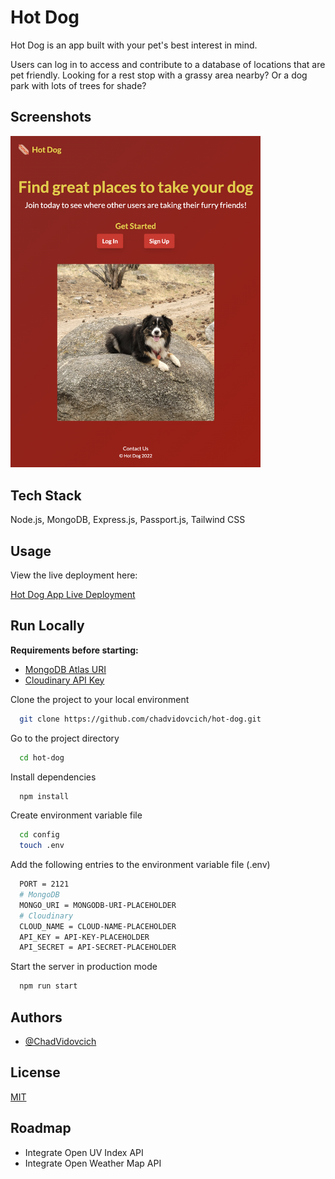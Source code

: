 # Hot Dog

Hot Dog is an app built with your pet's best interest in mind.

Users can log in to access and contribute to a database of locations that are pet friendly. Looking for a rest stop with a grassy area nearby? Or a dog park with lots of trees for shade?

## Screenshots

<img src="./public/imgs/readMe.png" width="400">

## Tech Stack

Node.js, MongoDB, Express.js, Passport.js, Tailwind CSS

## Usage

View the live deployment here:

[Hot Dog App Live Deployment](https://hot-dog-jruy.onrender.com/)

## Run Locally

**Requirements before starting:**

- [MongoDB Atlas URI](https://www.mongodb.com/atlas/database)
- [Cloudinary API Key](https://cloudinary.com)
<!-- - [Google Maps API Key](https://developers.google.com/maps) -->

Clone the project to your local environment

```bash
  git clone https://github.com/chadvidovcich/hot-dog.git
```

Go to the project directory

```bash
  cd hot-dog
```

Install dependencies

```bash
  npm install
```

Create environment variable file

```bash
  cd config
  touch .env
```

Add the following entries to the environment variable file (.env)

```bash
  PORT = 2121
  # MongoDB
  MONGO_URI = MONGODB-URI-PLACEHOLDER
  # Cloudinary
  CLOUD_NAME = CLOUD-NAME-PLACEHOLDER
  API_KEY = API-KEY-PLACEHOLDER
  API_SECRET = API-SECRET-PLACEHOLDER
```

Start the server in production mode

```bash
  npm run start
```

## Authors

- [@ChadVidovcich](https://www.github.com/chadvidovcich)

## License

[MIT](https://choosealicense.com/licenses/mit/)

## Roadmap

- Integrate Open UV Index API
- Integrate Open Weather Map API
